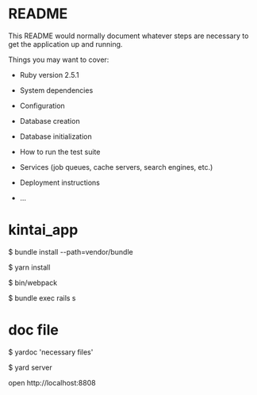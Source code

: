# README

This README would normally document whatever steps are necessary to get the
application up and running.

Things you may want to cover:

* Ruby version
  2.5.1

* System dependencies

* Configuration

* Database creation

* Database initialization

* How to run the test suite

* Services (job queues, cache servers, search engines, etc.)

* Deployment instructions

* ...
# kintai_app

$ bundle install --path=vendor/bundle

$ yarn install

$ bin/webpack

$ bundle exec rails s

# doc file

$ yardoc 'necessary files'

$ yard server

open http://localhost:8808
